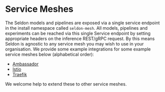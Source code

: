 # Service Meshes

The Seldon models and pipelines are exposed via a single service endpoint in the install
namespace called `seldon-mesh`. All models, pipelines and experiments can be reached via
this single Service endpoint by setting appropriate headers on the inference REST/gRPC
request. By this means Seldon is agnostic to any service mesh you may wish to use in your
organisation. We provide some example integrations for some example service meshes below
(alphabetical order):

 * [Ambassador](./ambassador.md)
 * [Istio](./istio.md)
 * [Traefik](./traefik.md)


We welcome help to extend these to other service meshes.
